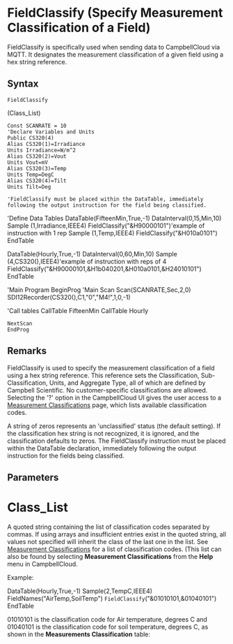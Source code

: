 # FieldClassify (Specify Measurement Classification of a Field)

FieldClassify is specifically used when sending data to CampbellCloud via MQTT. It designates the measurement classification of a given field using a hex string reference.

## Syntax

```
FieldClassify
```

(Class_List)

```
Const SCANRATE = 10
'Declare Variables and Units
Public CS320(4)
Alias CS320(1)=Irradiance
Units Irradiance=W/m^2
Alias CS320(2)=Vout
Units Vout=mV
Alias CS320(3)=Temp
Units Temp=DegC
Alias CS320(4)=Tilt
Units Tilt=Deg

'FieldClassify must be placed within the DataTable, immediately following the output instruction for the field being classified.
```

'Define Data Tables
DataTable(FifteenMin,True,-1)
DataInterval(0,15,Min,10)
Sample (1,Irradiance,IEEE4)
FieldClassify("&H90000101")'example of instruction with 1 rep
Sample (1,Temp,IEEE4)
FieldClassify("&H010a0101")
EndTable

DataTable(Hourly,True,-1)
DataInterval(0,60,Min,10)
Sample (4,CS320(),IEEE4)'example of instruction with reps of 4
FieldClassify("&H90000101,&H1b040201,&H010a0101,&H24010101")
EndTable

'Main Program
BeginProg
'Main Scan
Scan(SCANRATE,Sec,2,0)
SDI12Recorder(CS320(),C1,"0","M4!",1,0,-1)

'Call tables
CallTable FifteenMin
CallTable Hourly

```
NextScan
EndProg
```

## Remarks

FieldClassify is used to specify the measurement classification of a field using a hex string reference. This reference sets the Classification, Sub-Classification, Units, and Aggregate Type, all of which are defined by Campbell Scientific. No customer-specific classifications are allowed. Selecting the '?' option in the CampbellCloud UI gives the user access to a [Measurement Classifications](https://www.campbell-cloud.com/classifications) page, which lists available classification codes.

A string of zeros represents an 'unclassified' status (the default setting). If the classification hex string is not recognized, it is ignored, and the classification defaults to zeros. The FieldClassify instruction must be placed within the DataTable declaration, immediately following the output instruction for the fields being classified.

## Parameters

# Class_List

A quoted string containing the list of classification codes separated by commas. If using arrays and insufficient entries exist in the quoted string, all values not specified will inherit the class of the last one in the list. See [Measurement Classifications](https://www.campbell-cloud.com/classifications) for a list of classification codes. (This list can also be found by selecting **Measurement Classifications** from the **Help** menu in CampbellCloud.

Example:

DataTable(Hourly,True,-1)
Sample(2,TempC,IEEE4)
FieldNames("AirTemp,SoilTemp")
`FieldClassify`("&01010101,&01040101")
EndTable

01010101 is the classification code for Air temperature, degrees C and 01040101 is the classification code for soil temperature, degrees C, as shown in the **Measurements Classification** table:
